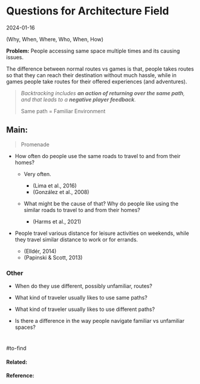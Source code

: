 # Questions for Architecture Field
2024-01-16

(Why, When, Where, Who, When, How)

**Problem:** People accessing same space multiple times and its causing issues.

The difference between normal routes vs games is that, people takes routes so that they can reach their destination without much hassle, while in games people take routes for their offered experiences (and adventures).

> *Backtracking includes **an action of returning over the same path**, and that leads to a **negative player feedback**.*
> 
> Same path = Familiar Environment


## Main:

> Promenade

- How often do people use the same roads to travel to and from their homes?
	- Very often.
		- (Lima et al., 2016)
		- (González et al., 2008)
		  
	- What might be the cause of that? Why do people like using the similar roads to travel to and from their homes?
		- (Harms et al., 2021)
  
- People travel various distance for leisure activities on weekends, while they travel similar distance to work or for errands.
	- (Elldér, 2014)
	- (Papinski & Scott, 2013)

### Other
- When do they use different, possibly unfamiliar, routes?

- What kind of traveler usually likes to use same paths?
  
- What kind of traveler usually likes to use different paths?
  
- Is there a difference in the way people navigate familiar vs unfamiliar spaces?

#


#to-find 

#### Related:


#### Reference:
